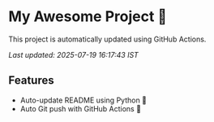 # My Awesome Project 🚀

This project is automatically updated using GitHub Actions.

_Last updated: 2025-07-19 16:17:43 IST_

## Features
- Auto-update README using Python 🐍
- Auto Git push with GitHub Actions 🤖
